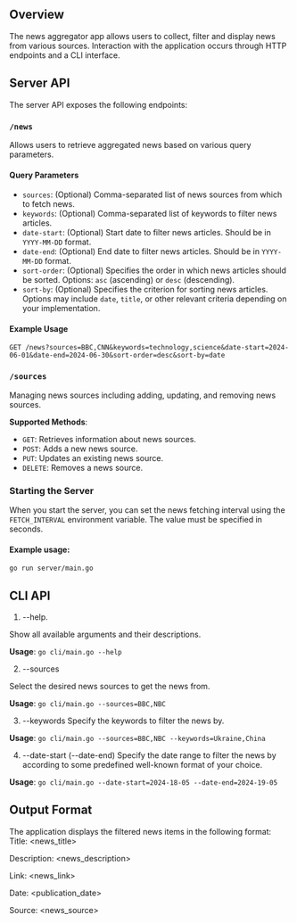 ## Overview
The news aggregator app allows users to collect, filter and display news from various sources.
Interaction with the application occurs through HTTP endpoints and a CLI interface.

## Server API

The server API exposes the following endpoints:

### `/news`

Allows users to retrieve aggregated news based on various query parameters.

#### Query Parameters

- `sources`: (Optional) Comma-separated list of news sources from which to fetch news.
- `keywords`: (Optional) Comma-separated list of keywords to filter news articles.
- `date-start`: (Optional) Start date to filter news articles. Should be in `YYYY-MM-DD` format.
- `date-end`: (Optional) End date to filter news articles. Should be in `YYYY-MM-DD` format.
- `sort-order`: (Optional) Specifies the order in which news articles should be sorted. Options: `asc` (ascending) or `desc` (descending).
- `sort-by`: (Optional) Specifies the criterion for sorting news articles. Options may include `date`, `title`, or other relevant criteria depending on your implementation.

#### Example Usage
```
GET /news?sources=BBC,CNN&keywords=technology,science&date-start=2024-06-01&date-end=2024-06-30&sort-order=desc&sort-by=date
```
### `/sources`
Managing news sources including adding, updating, and removing news sources.

**Supported Methods**:
  - `GET`: Retrieves information about news sources.
  - `POST`: Adds a new news source.
  - `PUT`: Updates an existing news source.
  - `DELETE`: Removes a news source.
### Starting the Server

When you start the server, you can set the news fetching interval
using the `FETCH_INTERVAL` environment variable. The value must be specified in seconds.
#### Example usage:
```
go run server/main.go
```
## CLI API
1. --help.

Show all available arguments and their descriptions.

**Usage**: `go cli/main.go --help`

2. --sources

Select the desired news sources to get the news from. 

**Usage**: `go cli/main.go --sources=BBC,NBC`

3. --keywords
Specify the keywords to filter the news by.

**Usage**: `go cli/main.go --sources=BBC,NBC --keywords=Ukraine,China`

4. --date-start (--date-end)
Specify the date range to filter the news by according 
to some predefined well-known format of your choice.

**Usage**: `go cli/main.go --date-start=2024-18-05 --date-end=2024-19-05`
## Output Format
The application displays the filtered news items in the following format:
Title: <news_title>

Description: <news_description>

Link: <news_link>

Date: <publication_date>

Source: <news_source>